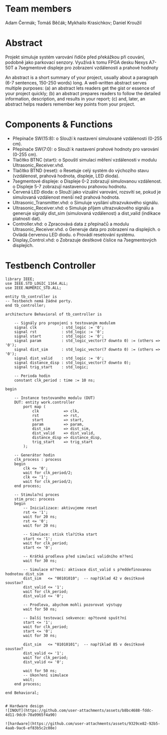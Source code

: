 # Team members

Adam Čermák;
Tomáš Běčák;
Mykhailo Krasichkov;
Daniel Kroužil

# Abstract

Projekt simuluje systém varování řidiče před překážkou při couvání, podobně jako parkovací
senzory. Využívá k tomu FPGA desku Nexys A7-50T a 7segmentové displeje pro zobrazení
vzdálenosti a prahové hodnoty

An abstract is a short summary of your project, usually about a paragraph (6-7 sentences, 150-250 words) long. A well-written abstract serves multiple purposes: (a) an abstract lets readers get the gist or essence of your project quickly; (b) an abstract prepares readers to follow the detailed information, description, and results in your report; (c) and, later, an abstract helps readers remember key points from your project.

# Components & Functions

- Přepínače SW(15:8):
o Slouží k nastavení simulované vzdálenosti (0-255 cm).
- Přepínače SW(7:0):
o Slouží k nastavení prahové hodnoty pro varování (0-255 cm).
- Tlačítko BTNC (start):
o Spouští simulaci měření vzdálenosti v modulu Ultrasonic_Receiver.vhd.
- Tlačítko BTND (reset):
o Resetuje celý systém do výchozího stavu (vzdálenost, prahová hodnota,
displeje, LED dioda).
- 7segmentové displeje:
o Displeje 0-2 zobrazují simulovanou vzdálenost.
o Displeje 5-7 zobrazují nastavenou prahovou hodnotu.
- Červená LED dioda:
o Slouží jako vizuální varování, rozsvítí se, pokud je simulovaná vzdálenost menší
než prahová hodnota.
- Ultrasonic_Transmitter.vhd:
o Simuluje vysílání ultrazvukového signálu.
- Ultrasonic_Receiver.vhd:
o Simuluje příjem ultrazvukového signálu a generuje signály dist_sim
(simulovaná vzdálenost) a dist_valid (indikace platnosti dat).
- Controller.vhd:
o Zpracovává data z přepínačů a modulu Ultrasonic_Receiver.vhd.
o Generuje data pro zobrazení na displejích.
o Ovládá červenou LED diodu.
o Provádí resetování systému.
- Display_Control.vhd:
o Zobrazuje desítkové číslice na 7segmentových displejích.

# Testbench Controller

``` tb
library IEEE;
use IEEE.STD_LOGIC_1164.ALL;
use IEEE.NUMERIC_STD.ALL;

entity tb_controller is
-- Testbench nemá žádné porty.
end tb_controller;

architecture Behavioral of tb_controller is

    -- Signály pro propojení s testovaným modulem
    signal clk           : std_logic := '0';
    signal rst           : std_logic := '0';
    signal start         : std_logic := '0';
    signal param         : std_logic_vector(7 downto 0) := (others => '0');
    signal dist_sim      : std_logic_vector(7 downto 0) := (others => '0');
    signal dist_valid    : std_logic := '0';
    signal distance_disp : std_logic_vector(7 downto 0);
    signal trig_start    : std_logic;
   
    -- Perioda hodin
    constant clk_period : time := 10 ns;

begin

    -- Instance testovaného modulu (DUT)
    DUT: entity work.controller
        port map (
            clk           => clk,
            rst           => rst,
            start         => start,
            param         => param,
            dist_sim      => dist_sim,
            dist_valid    => dist_valid,
            distance_disp => distance_disp,
            trig_start    => trig_start
        );

    -- Generátor hodin
    clk_process : process
    begin
        clk <= '0';
        wait for clk_period/2;
        clk <= '1';
        wait for clk_period/2;
    end process;

    -- Stimula?ní proces
    stim_proc: process
    begin
        -- Inicializace: aktivujeme reset
        rst <= '1';
        wait for 20 ns;
        rst <= '0';
        wait for 20 ns;
       
        -- Simulace: stisk tla?ítka start
        start <= '1';
        wait for clk_period;
        start <= '0';
       
        -- Krátká prodleva p?ed simulací validního m??ení
        wait for 30 ns;
       
        -- Simulace m??ení: aktivace dist_valid s p?eddefinovanou hodnotou dist_sim
        dist_sim   <= "00101010";  -- nap?íklad 42 v desítkové soustav?
        dist_valid <= '1';
        wait for clk_period;
        dist_valid <= '0';
       
        -- Prodleva, abychom mohli pozorovat výstupy
        wait for 50 ns;
       
        -- Další testovací sekvence: op?tovné spušt?ní
        start <= '1';
        wait for clk_period;
        start <= '0';
        wait for 30 ns;
       
        dist_sim   <= "01010101";  -- nap?íklad 85 v desítkové soustav?
        dist_valid <= '1';
        wait for clk_period;
        dist_valid <= '0';
       
        wait for 50 ns;
        -- Ukon?ení simulace
        wait;
    end process;

end Behavioral;


# Hardware design
![INOUT](https://github.com/user-attachments/assets/b8bc4688-fddc-4d11-9dc0-70a9965f4a90)

![hardware](https://github.com/user-attachments/assets/9329ce82-92b5-4aab-9ac6-ef83b5c2c08e)
